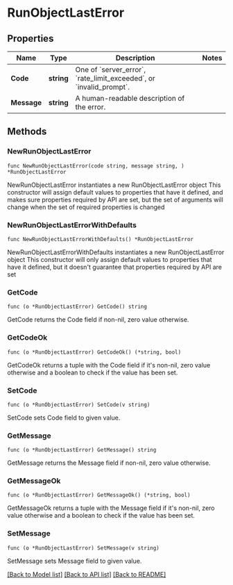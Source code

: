# RunObjectLastError

## Properties

Name | Type | Description | Notes
------------ | ------------- | ------------- | -------------
**Code** | **string** | One of &#x60;server_error&#x60;, &#x60;rate_limit_exceeded&#x60;, or &#x60;invalid_prompt&#x60;. | 
**Message** | **string** | A human-readable description of the error. | 

## Methods

### NewRunObjectLastError

`func NewRunObjectLastError(code string, message string, ) *RunObjectLastError`

NewRunObjectLastError instantiates a new RunObjectLastError object
This constructor will assign default values to properties that have it defined,
and makes sure properties required by API are set, but the set of arguments
will change when the set of required properties is changed

### NewRunObjectLastErrorWithDefaults

`func NewRunObjectLastErrorWithDefaults() *RunObjectLastError`

NewRunObjectLastErrorWithDefaults instantiates a new RunObjectLastError object
This constructor will only assign default values to properties that have it defined,
but it doesn't guarantee that properties required by API are set

### GetCode

`func (o *RunObjectLastError) GetCode() string`

GetCode returns the Code field if non-nil, zero value otherwise.

### GetCodeOk

`func (o *RunObjectLastError) GetCodeOk() (*string, bool)`

GetCodeOk returns a tuple with the Code field if it's non-nil, zero value otherwise
and a boolean to check if the value has been set.

### SetCode

`func (o *RunObjectLastError) SetCode(v string)`

SetCode sets Code field to given value.


### GetMessage

`func (o *RunObjectLastError) GetMessage() string`

GetMessage returns the Message field if non-nil, zero value otherwise.

### GetMessageOk

`func (o *RunObjectLastError) GetMessageOk() (*string, bool)`

GetMessageOk returns a tuple with the Message field if it's non-nil, zero value otherwise
and a boolean to check if the value has been set.

### SetMessage

`func (o *RunObjectLastError) SetMessage(v string)`

SetMessage sets Message field to given value.



[[Back to Model list]](../README.md#documentation-for-models) [[Back to API list]](../README.md#documentation-for-api-endpoints) [[Back to README]](../README.md)



